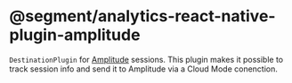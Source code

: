 # @segment/analytics-react-native-plugin-amplitude

`DestinationPlugin` for [Amplitude](https://www.amplitude.com/) sessions. This plugin makes it possible to track session info and send it to Amplitude via a Cloud Mode conenction. 
